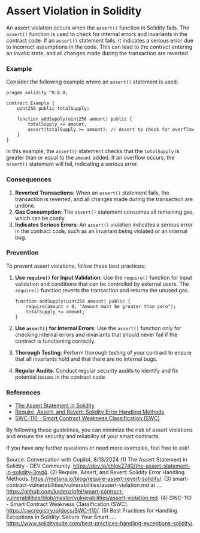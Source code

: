 # Assert Violation in Solidity

An assert violation occurs when the `assert()` function in Solidity fails. The `assert()` function is used to check for internal errors and invariants in the contract code. If an `assert()` statement fails, it indicates a serious error due to incorrect assumptions in the code. This can lead to the contract entering an invalid state, and all changes made during the transaction are reverted.

### Example

Consider the following example where an `assert()` statement is used:

```solidity
pragma solidity ^0.8.0;

contract Example {
    uint256 public totalSupply;

    function addSupply(uint256 amount) public {
        totalSupply += amount;
        assert(totalSupply >= amount); // Assert to check for overflow
    }
}
```

In this example, the `assert()` statement checks that the `totalSupply` is greater than or equal to the `amount` added. If an overflow occurs, the `assert()` statement will fail, indicating a serious error.

### Consequences

1. **Reverted Transactions**: When an `assert()` statement fails, the transaction is reverted, and all changes made during the transaction are undone.
2. **Gas Consumption**: The `assert()` statement consumes all remaining gas, which can be costly.
3. **Indicates Serious Errors**: An `assert()` violation indicates a serious error in the contract code, such as an invariant being violated or an internal bug.

### Prevention

To prevent assert violations, follow these best practices:

1. **Use `require()` for Input Validation**: Use the `require()` function for input validation and conditions that can be controlled by external users. The `require()` function reverts the transaction and returns the unused gas.

   ```solidity
   function addSupply(uint256 amount) public {
       require(amount > 0, "Amount must be greater than zero");
       totalSupply += amount;
   }
   ```

2. **Use `assert()` for Internal Errors**: Use the `assert()` function only for checking internal errors and invariants that should never fail if the contract is functioning correctly.

3. **Thorough Testing**: Perform thorough testing of your contract to ensure that all invariants hold and that there are no internal bugs.

4. **Regular Audits**: Conduct regular security audits to identify and fix potential issues in the contract code.

### References

- [The Assert Statement in Solidity](https://dev.to/shlok2740/the-assert-statement-in-solidity-3md4)
- [Require, Assert, and Revert: Solidity Error Handling Methods](https://metana.io/blog/require-assert-revert-solidity/)
- [SWC-110 - Smart Contract Weakness Classification (SWC)](https://swcregistry.io/docs/SWC-110/)

By following these guidelines, you can minimize the risk of assert violations and ensure the security and reliability of your smart contracts.

If you have any further questions or need more examples, feel free to ask!

Source: Conversation with Copilot, 8/13/2024
(1) The Assert Statement in Solidity - DEV Community. https://dev.to/shlok2740/the-assert-statement-in-solidity-3md4.
(2) Require, Assert, and Revert: Solidity Error Handling Methods. https://metana.io/blog/require-assert-revert-solidity/.
(3) smart-contract-vulnerabilities/vulnerabilities/assert-violation.md at .... https://github.com/kadenzipfel/smart-contract-vulnerabilities/blob/master/vulnerabilities/assert-violation.md.
(4) SWC-110 - Smart Contract Weakness Classification (SWC). https://swcregistry.io/docs/SWC-110/.
(5) Best Practices for Handling Exceptions in Solidity: Secure Your Smart .... https://www.soliditysuite.com/best-practices-handling-exceptions-solidity/.